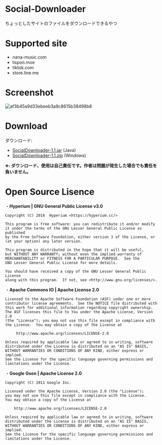 # Social-Downloader
ちょっとしたサイトのファイルをダウンロードできるやつ

# Supported site
- nana-music.com
- lispon.moe
- tiktok.com
- store.line.me

# Screenshot
![af3b45a9d33ebeeb3a9c8615b38498b8](https://i.gyazo.com/af3b45a9d33ebeeb3a9c8615b38498b8.png "af3b45a9d33ebeeb3a9c8615b38498b8")

# Download
ダウンロード:
- [SocialDownloader-1.1.jar](https://github.com/SimplyRin/Social-Downloader/releases/download/1.1/SocialDownloader-1.1.jar) (Java)
- [SocialDownloader-1.1.zip](https://github.com/SimplyRin/Social-Downloader/releases/download/1.1-C%23/SocialDownloader-1.1.zip) (Windows)

**※: ダウンロード、使用は自己責任です。作者は問題が発生した場合でも責任を負いません。**

# Open Source Lisence
・**Hyperium | GNU General Public License v3.0**
```
Copyright (C) 2018  Hyperium <https://hyperium.cc/>

This program is free software: you can redistribute it and/or modify
it under the terms of the GNU Lesser General Public License as published
by the Free Software Foundation, either version 3 of the License, or
(at your option) any later version.

This program is distributed in the hope that it will be useful,
but WITHOUT ANY WARRANTY; without even the implied warranty of
MERCHANTABILITY or FITNESS FOR A PARTICULAR PURPOSE.  See the
GNU Lesser General Public License for more details.

You should have received a copy of the GNU Lesser General Public License
along with this program.  If not, see <http://www.gnu.org/licenses/>.
```

・**Apache Commons IO | Apache License 2.0**
```
Licensed to the Apache Software Foundation (ASF) under one or more
contributor license agreements.  See the NOTICE file distributed with
this work for additional information regarding copyright ownership.
The ASF licenses this file to You under the Apache License, Version 2.0
(the "License"); you may not use this file except in compliance with
the License.  You may obtain a copy of the License at

     http://www.apache.org/licenses/LICENSE-2.0

Unless required by applicable law or agreed to in writing, software
distributed under the License is distributed on an "AS IS" BASIS,
WITHOUT WARRANTIES OR CONDITIONS OF ANY KIND, either express or implied.
See the License for the specific language governing permissions and
limitations under the License.
 ```
 
 ・**Google Gson | Apache License 2.0**
 ```
Copyright (C) 2011 Google Inc.

Licensed under the Apache License, Version 2.0 (the "License");
you may not use this file except in compliance with the License.
You may obtain a copy of the License at

     http://www.apache.org/licenses/LICENSE-2.0

Unless required by applicable law or agreed to in writing, software
distributed under the License is distributed on an "AS IS" BASIS,
WITHOUT WARRANTIES OR CONDITIONS OF ANY KIND, either express or implied.
See the License for the specific language governing permissions and
limitations under the License.
 ```
